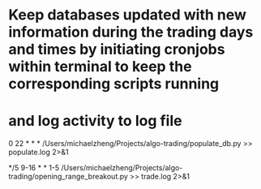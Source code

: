 # Keep databases updated with new information during the trading days and times by initiating cronjobs within terminal to keep the corresponding scripts running
# and log activity to log file 

0 22 * * * <Location path within computer for python environment> /Users/michaelzheng/Projects/algo-trading/populate_db.py >> populate.log 2>&1

*/5 9-16 * * 1-5 <Location path within computer for python environment> /Users/michaelzheng/Projects/algo-trading/opening_range_breakout.py >> trade.log 2>&1
